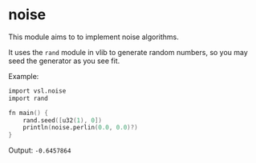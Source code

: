 # noise

This module aims to to implement noise algorithms.

It uses the `rand` module in vlib to generate random numbers, so you may seed the generator as you see fit.

Example:
```v
import vsl.noise
import rand

fn main() {
    rand.seed([u32(1), 0])
    println(noise.perlin(0.0, 0.0)?)
}
```
Output: `-0.6457864`